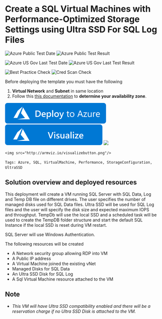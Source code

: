 # Create a SQL Virtual Machines with Performance-Optimized Storage Settings using Ultra SSD For SQL Log Files

![Azure Public Test Date](https://azurequickstartsservice.blob.core.windows.net/badges/101-sql-vm-new-storage-ultrassd/PublicLastTestDate.svg)
![Azure Public Test Result](https://azurequickstartsservice.blob.core.windows.net/badges/101-sql-vm-new-storage-ultrassd/PublicDeployment.svg)

![Azure US Gov Last Test Date](https://azurequickstartsservice.blob.core.windows.net/badges/101-sql-vm-new-storage-ultrassd/FairfaxLastTestDate.svg)
![Azure US Gov Last Test Result](https://azurequickstartsservice.blob.core.windows.net/badges/101-sql-vm-new-storage-ultrassd/FairfaxDeployment.svg)

![Best Practice Check](https://azurequickstartsservice.blob.core.windows.net/badges/101-sql-vm-new-storage-ultrassd/BestPracticeResult.svg)
![Cred Scan Check](https://azurequickstartsservice.blob.core.windows.net/badges/101-sql-vm-new-storage-ultrassd/CredScanResult.svg)

Before deploying the template you must have the following

1. **Virtual Network** and **Subnet** in same location
2. Follow this
   [this documentation](https://docs.microsoft.com/en-us/azure/virtual-machines/windows/disks-enable-ultra-ssd)
   to **determine your availability zone**.

[![Deploy To Azure](https://raw.githubusercontent.com/Azure/azure-quickstart-templates/master/1-CONTRIBUTION-GUIDE/images/deploytoazure.svg?sanitize=true)](https://portal.azure.com/#create/Microsoft.Template/uri/https%3A%2F%2Fraw.githubusercontent.com%2FAzure%2Fazure-quickstart-templates%2Fmaster%2F101-sql-vm-new-storage-ultrassd%2Fazuredeploy.json)
[![Visualize](https://raw.githubusercontent.com/Azure/azure-quickstart-templates/master/1-CONTRIBUTION-GUIDE/images/visualizebutton.svg?sanitize=true)](http://armviz.io/#/?load=https%3A%2F%2Fraw.githubusercontent.com%2FAzure%2Fazure-quickstart-templates%2Fmaster%2F101-sql-vm-new-storage-ultrassd%2Fazuredeploy.json)
<img src="http://azuredeploy.net/deploybutton.png"/>

    <img src="http://armviz.io/visualizebutton.png"/>

`Tags: Azure, SQL, VirtualMachine, Performance, StorageConfiguration, UltraSSD`

## Solution overview and deployed resources

This deployment will create a VM running SQL Server with SQL Data, Log and Temp
DB file on different drives. The user specifies the number of managed disks used
for SQL Data files. Ultra SSD will be used for SQL Log files and the user will
specify the disk size and expected maximum IOPS and throughput. TempDb will use
the local SSD and a scheduled task will be used to create the TempDB folder
structure and start the default SQL Instance if the local SSD is reset during VM
restart.

SQL Server will use Windows Authentication.

The following resources will be created

- A Network security group allowing RDP into VM
- A Public IP address
- A Virtual Machine joined the existing vNet
- Managed Disks for SQL Data
- An Ultra SSD Disk for SQL Log
- A Sql Virtual Machine resource attached to the VM

## Note

- _This VM will have Ultra SSD compatibility enabled and there will be a
  reservation charge if no Ultra SSD Disk is attached to the VM._
